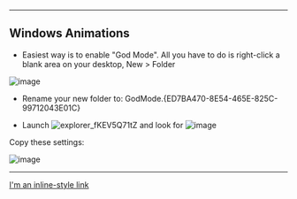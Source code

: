 _____________________________________________________________________________________________________________________
## Windows Animations

* Easiest way is to enable "God Mode". All you have to do is right-click a blank area on your desktop, New > Folder

![image](https://user-images.githubusercontent.com/25332460/188119784-5825b25c-af37-46b8-ac2b-e5b50bbd232d.png)

* Rename your new folder to: GodMode.{ED7BA470-8E54-465E-825C-99712043E01C}
 
 * Launch ![explorer_fKEV5Q71tZ](https://user-images.githubusercontent.com/25332460/188120992-c1341b66-c652-4c9b-b640-be453ff0f178.jpg) and look for ![image](https://user-images.githubusercontent.com/25332460/188155472-cd08fea6-1826-4383-befc-8bcdc6a2babf.png)

Copy these settings:

![image](https://user-images.githubusercontent.com/25332460/188121561-56314c8e-6644-4251-97d0-81d018cb137c.png)

_____________________________________________________________________________________________________________________

[I'm an inline-style link](https://www.google.com)

